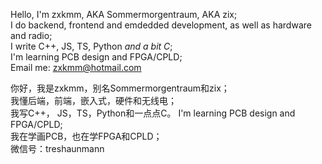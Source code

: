 Hello, I'm zxkmm, AKA Sommermorgentraum, AKA zix;  
I do backend, frontend and emdedded development, as well as hardware and radio;  
I write C++, JS, TS, Python *and a bit C*;  
I'm learning PCB design and FPGA/CPLD;  
Email me: zxkmm@hotmail.com  

   

你好，我是zxkmm，别名Sommermorgentraum和zix；  
我懂后端，前端，嵌入式，硬件和无线电；  
我写C++， JS，TS，Python和一点点C。
I'm learning PCB design and FPGA/CPLD;  
我在学画PCB，也在学FPGA和CPLD；  
微信号：treshaunmann  
